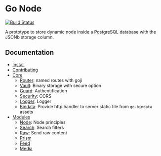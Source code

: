Go Node
=======

[![Build Status](https://travis-ci.org/rande/gonode.svg?branch=master)](https://travis-ci.org/rande/gonode)

A prototype to store dynamic node inside a PostgreSQL database with the JSONb storage column.

Documentation
-------------
 
 * [Install](docs/install.md)
 * [Contributing](docs/contributing.md)
 * [Core](docs/core)
    * [Router](docs/core/router.md): named routes with goji
    * [Vault](docs/core/vault.md): Binary storage with secure option
    * [Guard](docs/core/guard.md): Authentification
    * [Security](docs/core/security.md): CORS 
    * [Logger](docs/core/logger.md): Logger
    * [Bindata](docs/core/bindata.md): Provide http handler to server static file from ``go-bindata`` assets
 * [Modules](docs/modules)
    * [Node](docs/modules/node.md): Node principles
    * [Search](docs/modules/search.md): Search filters
    * [Raw](docs/modules/raw.md): Send raw content
    * [Prism](docs/modules/prism.md)
    * [Feed](docs/modules/feed.md)
    * [Media](docs/modules/media.md)
 